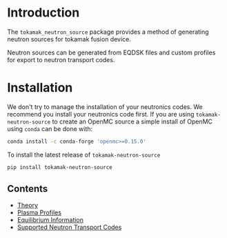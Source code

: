 # Introduction

The `tokamak_neutron_source` package provides a method of generating neutron sources for tokamak fusion device.

Neutron sources can be generated from EQDSK files and custom profiles for export to neutron transport codes.

# Installation

We don't try to manage the installation of your neutronics codes. We recommend you install your neutronics code first. If you are using `tokamak-neutron-source` to create an OpenMC source a simple install of OpenMC using `conda` can be done with:

```bash
conda install -c conda-forge 'openmc>=0.15.0'
```

To install the latest release of `tokamak-neutron-source`

```bash
pip install tokamak-neutron-source
```

## Contents
- [Theory](theory.md)
- [Plasma Profiles](profiles.md)
- [Equilibrium Information](equilibrium.md)
- [Supported Neutron Transport Codes](codes.md)
